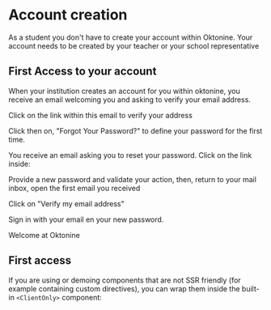 # Account creation

As a student you don't have to create your account within Oktonine.
Your account needs to be created by your teacher or your school representative

## First Access to your account

When your institution creates an account for you within oktonine, you receive an email welcoming you and asking to verify your email address.

Click on the link within this email to verify your address

Click then on, "Forgot Your Password?" to define your password for the first time.

You receive an email asking you to reset your password. Click on the link inside:


Provide a new password and validate your action, then, return to your mail inbox, open the first email you received

Click on "Verify my email address"

Sign in with your email en your new password.


Welcome at Oktonine

## First access 
If you are using or demoing components that are not SSR friendly (for example containing custom directives), you can wrap them inside the built-in `<ClientOnly>` component:

